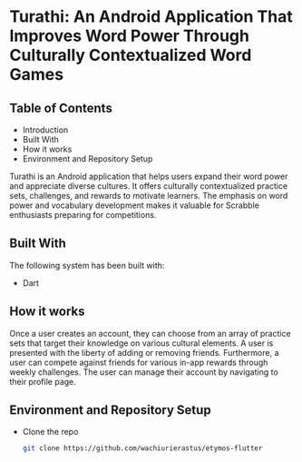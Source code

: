 # Turathi: An Android Application That Improves Word Power Through Culturally Contextualized Word Games

## Table of Contents
- Introduction
- Built With 
- How it works
- Environment and Repository Setup

Turathi is an Android application that helps users expand their word power and appreciate diverse cultures. It offers culturally contextualized practice sets, challenges, and rewards to motivate learners. The emphasis on word power and vocabulary development makes it valuable for Scrabble enthusiasts preparing for competitions.

## Built With 
The following system has been built with:
- Dart

## How it works
Once a user creates an account, they can choose from an array of practice sets that target their knowledge on various cultural elements. A user is presented with the liberty of adding or removing friends. Furthermore, a user can compete against friends for various in-app rewards through weekly challenges. The user can manage their account by navigating to their profile page. 

## Environment and Repository Setup
- Clone the repo

    ```bash
    git clone https://github.com/wachiurierastus/etymos-flutter
    ```



